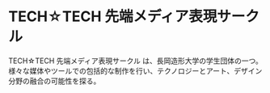 # TECH☆TECH 先端メディア表現サークル
TECH☆TECH 先端メディア表現サークル は、長岡造形大学の学生団体の一つ。
様々な媒体やツールでの包括的な制作を行い、テクノロジーとアート、デザイン分野の融合の可能性を探る。

